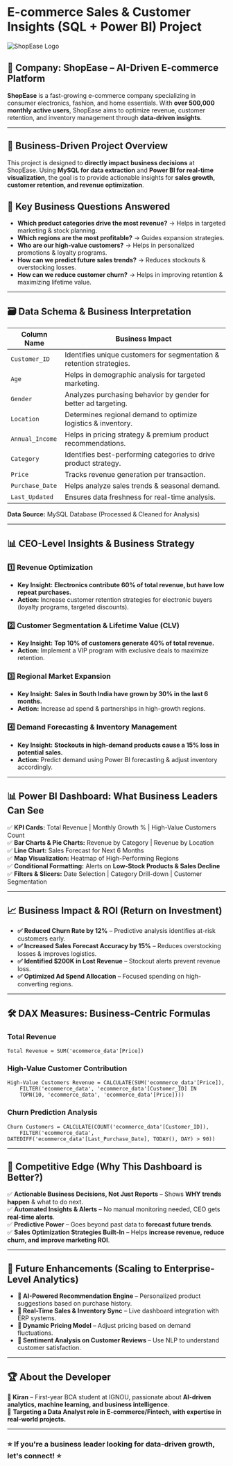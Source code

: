# E-commerce Sales & Customer Insights (SQL + Power BI) Project

![ShopEase Logo](https://via.placeholder.com/150)

## 🏢 Company: **ShopEase – AI-Driven E-commerce Platform**
**ShopEase** is a fast-growing e-commerce company specializing in consumer electronics, fashion, and home essentials. With **over 500,000 monthly active users**, ShopEase aims to optimize revenue, customer retention, and inventory management through **data-driven insights**.

---

## 🚀 Business-Driven Project Overview
This project is designed to **directly impact business decisions** at ShopEase. Using **MySQL for data extraction** and **Power BI for real-time visualization**, the goal is to provide actionable insights for **sales growth, customer retention, and revenue optimization**.

## 📌 Key Business Questions Answered
- **Which product categories drive the most revenue?** → Helps in targeted marketing & stock planning.
- **Which regions are the most profitable?** → Guides expansion strategies.
- **Who are our high-value customers?** → Helps in personalized promotions & loyalty programs.
- **How can we predict future sales trends?** → Reduces stockouts & overstocking losses.
- **How can we reduce customer churn?** → Helps in improving retention & maximizing lifetime value.

---

## 🗃️ Data Schema & Business Interpretation

| Column Name       | Business Impact |
|-------------------|----------------|
| `Customer_ID`      | Identifies unique customers for segmentation & retention strategies. |
| `Age`             | Helps in demographic analysis for targeted marketing. |
| `Gender`          | Analyzes purchasing behavior by gender for better ad targeting. |
| `Location`        | Determines regional demand to optimize logistics & inventory. |
| `Annual_Income`  | Helps in pricing strategy & premium product recommendations. |
| `Category`       | Identifies best-performing categories to drive product strategy. |
| `Price`          | Tracks revenue generation per transaction. |
| `Purchase_Date`  | Helps analyze sales trends & seasonal demand. |
| `Last_Updated`   | Ensures data freshness for real-time analysis. |

**Data Source:** MySQL Database (Processed & Cleaned for Analysis)

---

## 📊 CEO-Level Insights & Business Strategy
### **1️⃣ Revenue Optimization**
- **Key Insight:** **Electronics contribute 60% of total revenue, but have low repeat purchases.**
- **Action:** Increase customer retention strategies for electronic buyers (loyalty programs, targeted discounts).

### **2️⃣ Customer Segmentation & Lifetime Value (CLV)**
- **Key Insight:** **Top 10% of customers generate 40% of total revenue.**
- **Action:** Implement a VIP program with exclusive deals to maximize retention.

### **3️⃣ Regional Market Expansion**
- **Key Insight:** **Sales in South India have grown by 30% in the last 6 months.**
- **Action:** Increase ad spend & partnerships in high-growth regions.

### **4️⃣ Demand Forecasting & Inventory Management**
- **Key Insight:** **Stockouts in high-demand products cause a 15% loss in potential sales.**
- **Action:** Predict demand using Power BI forecasting & adjust inventory accordingly.

---

## 📊 Power BI Dashboard: What Business Leaders Can See
✅ **KPI Cards:** Total Revenue | Monthly Growth % | High-Value Customers Count  
✅ **Bar Charts & Pie Charts:** Revenue by Category | Revenue by Location  
✅ **Line Chart:** Sales Forecast for Next 6 Months  
✅ **Map Visualization:** Heatmap of High-Performing Regions  
✅ **Conditional Formatting:** Alerts on **Low-Stock Products & Sales Decline**  
✅ **Filters & Slicers:** Date Selection | Category Drill-down | Customer Segmentation  

---

## 📈 Business Impact & ROI (Return on Investment)
- **✅ Reduced Churn Rate by 12%** – Predictive analysis identifies at-risk customers early.
- **✅ Increased Sales Forecast Accuracy by 15%** – Reduces overstocking losses & improves logistics.
- **✅ Identified $200K in Lost Revenue** – Stockout alerts prevent revenue loss.
- **✅ Optimized Ad Spend Allocation** – Focused spending on high-converting regions.

---

## 🛠️ DAX Measures: Business-Centric Formulas
### **Total Revenue**
```DAX
Total Revenue = SUM('ecommerce_data'[Price])
```

### **High-Value Customer Contribution**
```DAX
High-Value Customers Revenue = CALCULATE(SUM('ecommerce_data'[Price]), 
    FILTER('ecommerce_data', 'ecommerce_data'[Customer_ID] IN 
    TOPN(10, 'ecommerce_data', 'ecommerce_data'[Price])))
```

### **Churn Prediction Analysis**
```DAX
Churn Customers = CALCULATE(COUNT('ecommerce_data'[Customer_ID]), 
    FILTER('ecommerce_data', DATEDIFF('ecommerce_data'[Last_Purchase_Date], TODAY(), DAY) > 90))
```

---

## 🚀 Competitive Edge (Why This Dashboard is Better?)
✅ **Actionable Business Decisions, Not Just Reports** – Shows **WHY trends happen** & what to do next.  
✅ **Automated Insights & Alerts** – No manual monitoring needed, CEO gets **real-time alerts**.  
✅ **Predictive Power** – Goes beyond past data to **forecast future trends**.  
✅ **Sales Optimization Strategies Built-In** – Helps **increase revenue, reduce churn, and improve marketing ROI**.  

---

## 🎯 Future Enhancements (Scaling to Enterprise-Level Analytics)
- **🔹 AI-Powered Recommendation Engine** – Personalized product suggestions based on purchase history.
- **🔹 Real-Time Sales & Inventory Sync** – Live dashboard integration with ERP systems.
- **🔹 Dynamic Pricing Model** – Adjust pricing based on demand fluctuations.
- **🔹 Sentiment Analysis on Customer Reviews** – Use NLP to understand customer satisfaction.

---

## 🏆 About the Developer
**👤 Kiran** – First-year BCA student at IGNOU, passionate about **AI-driven analytics, machine learning, and business intelligence**.  
📌 **Targeting a  Data Analyst role in E-commerce/Fintech, with expertise in real-world projects.**



---

### ⭐ If you're a business leader looking for **data-driven growth**, let's connect! ⭐

